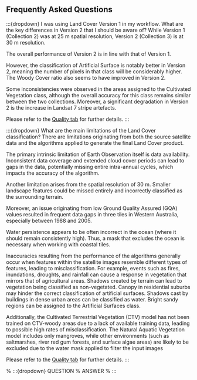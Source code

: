 ## Frequently Asked Questions

:::{dropdown} I was using Land Cover Version 1 in my workflow. What are the key differences in Version 2 that I should be aware of?
While Version 1 (Collection 2) was at 25 m spatial resolution, Version 2 (Collection 3) is at 30 m resolution.

The overall performance of Version 2 is in line with that of Version 1. 

However, the classification of Artificial Surface is notably better in Version 2, meaning the number of pixels in that class will be considerably higher. The Woody Cover ratio also seems to have improved in Version 2.

Some inconsistencies were observed in the areas assigned to the Cultivated Vegetation class, although the overall accuracy for this class remains similar between the two collections. Moreover, a significant degradation in Version 2 is the increase in Landsat 7 stripe artefacts.

Please refer to the [Quality tab](./?tab=quality) for further details.
:::

:::{dropdown} What are the main limitations of the Land Cover classification?
There are limitations originating from both the source satellite data and the algorithms applied to generate the final Land Cover product.

The primary intrinsic limitation of Earth Observation itself is data availability. Inconsistent data coverage and extended cloud cover periods can lead to gaps in the data, potentially missing entire intra-annual cycles, which impacts the accuracy of the algorithm.

Another limitation arises from the spatial resolution of 30 m. Smaller landscape features could be missed entirely and incorrectly classified as the surrounding terrain.

Moreover, an issue originating from low Ground Quality Assured (GQA) values resulted in frequent data gaps in three tiles in Western Australia, especially between 1988 and 2005.

Water persistence appears to be often incorrect in the ocean (where it should remain consistently high). Thus, a mask that excludes the ocean is necessary when working with coastal tiles.

Inaccuracies resulting from the performance of the algorithms generally occur when features within the satellite images resemble different types of features, leading to misclassification. For example, events such as fires, inundations, droughts, and rainfall can cause a response in vegetation that mirrors that of agricultural areas. Shadows created by terrain can lead to vegetation being classified as non-vegetated. Canopy in residential suburbs may hinder the correct classification of artificial surfaces. Shadows cast by buildings in dense urban areas can be classified as water. Bright sandy regions can be assigned to the Artificial Surfaces class.

Additionally, the Cultivated Terrestrial Vegetation (CTV) model has not been trained on CTV-woody areas due to a lack of available training data, leading to possible high rates of misclassification. The Natural Aquatic Vegetation model includes only mangroves, while other environments (such as saltmarshes, river red gum forests, and surface algae areas) are likely to be excluded due to the water mask applied to filter the input images

Please refer to the [Quality tab](./?tab=quality) for further details.
:::

% :::{dropdown} QUESTION
% ANSWER
% :::
